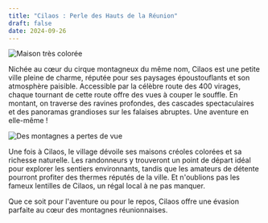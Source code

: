 ```yaml
---
title: "Cilaos : Perle des Hauts de la Réunion"
draft: false
date: 2024-09-26
---
```

![Maison très colorée](/img/img_3008.jpeg "Maison très colorée ")

Nichée au cœur du cirque montagneux du même nom, Cilaos est une petite ville pleine de charme, réputée pour ses paysages époustouflants et son atmosphère paisible. Accessible par la célèbre route des 400 virages, chaque tournant de cette route offre des vues à couper le souffle. En montant, on traverse des ravines profondes, des cascades spectaculaires et des panoramas grandioses sur les falaises abruptes. Une aventure en elle-même !

![Des montagnes a pertes de vue](/img/img_3016.jpeg "Des montagnes à pertes de vue")

Une fois à Cilaos, le village dévoile ses maisons créoles colorées et sa richesse naturelle. Les randonneurs y trouveront un point de départ idéal pour explorer les sentiers environnants, tandis que les amateurs de détente pourront profiter des thermes réputés de la ville. Et n'oublions pas les fameux lentilles de Cilaos, un régal local à ne pas manquer.

Que ce soit pour l'aventure ou pour le repos, Cilaos offre une évasion parfaite au cœur des montagnes réunionnaises.
